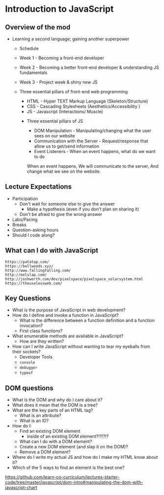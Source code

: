 # Introduction to JavaScript

## Overview of the mod
* Learning a second language; gaining another superpower
  * Schedule
  * Week 1 - Becoming a front-end developer
  * Week 2 - Becoming a better front-end developer & understanding JS fundamentals
  * Week 3 - Project week & shiny new JS

  * Three essential pillars of front-end web programming
    - HTML - Hyper TEXT Markup Language (Skeleton/Structure)
    - CSS - Cascading Stylesheets (Aesthetics/Accessibility )
    - JS - Javascript (Interactions/ Muscle)

    * Three essential pillars of JS
      - DOM Manipulation - Manipulating/changing what the user sees on our website
      - Communication with the Server - Request/response that allow us to get/send information
      - Event Listeners - When an event happens, what do we want to do

      When an event happens,
      We will communicate to the server,
      And change what we see on the website.

## Lecture Expectations
* Participation
  * Don't wait for someone else to give the answer
    * Make a hypothesis (even if you don't plan on sharing it)
  * Don't be afraid to give the wrong answer
* Labs/Pacing
* Breaks
* Question-asking hours
* Should I code along?


## What can I do with JavaScript

    https://patatap.com/
    https://bellwoods.xyz/
    http://www.fallingfalling.com/
    http://eelslap.com/
    http://joshworth.com/dev/pixelspace/pixelspace_solarsystem.html
    https://theuselessweb.com/

## Key Questions

* What is the purpose of JavaScript in web development?
* How do I define and invoke a function in JavaScript?
  * What is the difference between a function definition and a function invocation?
  * First class functions?
* What enumerable methods are available in JavaScript?
  * How are they written?
* How can I write JavaScript without wanting to tear my eyeballs from their sockets?
  * Developer Tools
  * `console`
  * `debugger`
  * `typeof`

## DOM questions
* What is the DOM and why do I care about it?
* What does it mean that the DOM is a tree?
* What are the key parts of an HTML tag?
  * What is an attribute?
  * What is an ID?
* How do I:
  * Find an existing DOM element
    * inside of an existing DOM element?!?!?!?
  * What can I do with a DOM element?
  * Create a new DOM element (and slap it on the DOM)?
  * Remove a DOM element?
* Where do I write my actual JS and how do I make my HTML know about it?
* Which of the 5 ways to find an element is the best one?

https://github.com/learn-co-curriculum/lectures-starter-code/tree/master/javascript/dom-intro#manipulating-the-dom-with-javascript-chart

